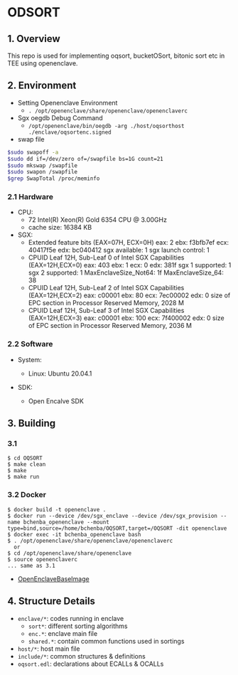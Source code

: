 # ODSORT

## 1. Overview

This repo is used for implementing oqsort, bucketOSort, bitonic sort etc in TEE using openenclave.

## 2. Environment

- Setting Openenclave Environment
  - `. /opt/openenclave/share/openenclave/openenclaverc`
- Sgx oegdb Debug Command
  - `/opt/openenclave/bin/oegdb -arg ./host/oqsorthost ./enclave/oqsortenc.signed `
- swap file

```sh
$sudo swapoff -a
$sudo dd if=/dev/zero of=/swapfile bs=1G count=21
$sudo mkswap /swapfile
$sudo swapon /swapfile
$grep SwapTotal /proc/meminfo
```

### 2.1 Hardware

- CPU:
  - 72 Intel(R) Xeon(R) Gold 6354 CPU @ 3.00GHz
  - cache size: 16384 KB
- SGX:
  - Extended feature bits (EAX=07H, ECX=0H)
    eax: 2 ebx: f3bfb7ef ecx: 40417f5e edx: bc040412
    sgx available: 1
    sgx launch control: 1
  - CPUID Leaf 12H, Sub-Leaf 0 of Intel SGX Capabilities (EAX=12H,ECX=0)
    eax: 403 ebx: 1 ecx: 0 edx: 381f
    sgx 1 supported: 1
    sgx 2 supported: 1
    MaxEnclaveSize_Not64: 1f
    MaxEnclaveSize_64: 38
  - CPUID Leaf 12H, Sub-Leaf 2 of Intel SGX Capabilities (EAX=12H,ECX=2)
    eax: c00001 ebx: 80 ecx: 7ec00002 edx: 0
    size of EPC section in Processor Reserved Memory, 2028 M
  - CPUID Leaf 12H, Sub-Leaf 3 of Intel SGX Capabilities (EAX=12H,ECX=3)
    eax: c00001 ebx: 100 ecx: 7f400002 edx: 0
    size of EPC section in Processor Reserved Memory, 2036 M

### 2.2 Software

- System:

  - Linux: Ubuntu 20.04.1

- SDK:
  - Open Encalve SDK

## 3. Building

### 3.1 
```
$ cd OQSORT
$ make clean
$ make
$ make run
```

### 3.2 Docker
```
$ docker build -t openenclave .
$ docker run --device /dev/sgx_enclave --device /dev/sgx_provision --name bchenba_openenclave --mount type=bind,source=/home/bchenba/OQSORT,target=/OQSORT -dit openenclave
$ docker exec -it bchenba_openenclave bash
$ . /opt/openenclave/share/openenclave/openenclaverc
  or
$ cd /opt/openenclave/share/openenclave 
$ source openenclaverc
... same as 3.1
```
- [OpenEnclaveBaseImage](https://github.com/bdaiab/OpenEnclaveBaseImage)

## 4. Structure Details

- `enclave/*`: codes running in enclave
  - `sort*`: different sorting algorithms
  - `enc.*`: enclave main file
  - `shared.*`: contain common functions used in sortings
- `host/*`: host main file
- `include/*`: common structures & definitions
- `oqsort.edl`: declarations about ECALLs & OCALLs

